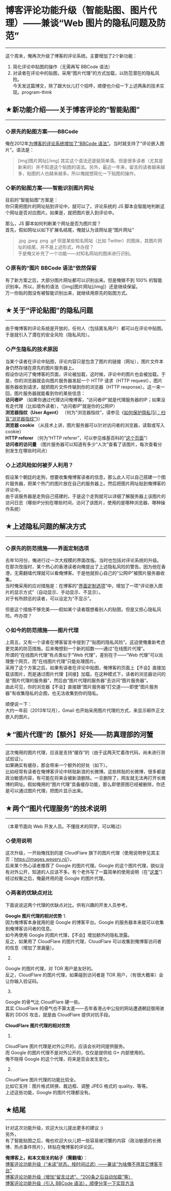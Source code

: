 # 博客评论功能升级（智能贴图、图片代理）——兼谈“Web 图片的隐私问题及防范” 

-----

 这个周末，俺再次升级了博客的评论系统。主要增加了2个新功能：  
 1. 简化评论中贴图的操作（无需再写 BBCode 语法）  
 2. 对读者在评论中的贴图，采用“图片代理”的方式加载，以防范潜在的隐私风险。  
 今天发这篇博文，除了跟大伙儿打个招呼，顺便也介绍一下上述两条的技术实现。program-think  
   
 ## ★新功能介绍——关于博客评论的“智能贴图”
---------------------

  
 ### ◇原先的贴图方案——BBCode

  
 俺在2012年[为博客的评论系统增加了“BBCode 语法”](http://program-think.blogspot.com/2012/09/custom-blogger-comment.html)。当时就支持了“评论嵌入图片”。语法是：  
 
> [img]图片网址[/img] 其实这个语法还是挺简单滴。但是很多读者（尤其是新来的）并不知道这个贴图的语法。另外，最近一年来，留言的读者越来越多，贴图的人也越来越多。所以俺就想简化一下贴图的操作。  
   
 ### ◇新的贴图方案——智能识别图片网址

  
 目前的“智能贴图”方案是：  
 你只需把图片的网址贴到评论中，就可以了。评论系统的 JS 脚本会智能地判断这个网址是否对应图片。如果是，就把图片嵌入到评论中。  
   
 那么，JS 脚本如何判断某个网址是否为图片捏？  
 首先，假如网址以如下扩展名结尾，俺就认为该网址是“图片网址”  
 
> .jpg .jpeg .png .gif 但是某些知名网站（比如 Twitter）的图床，其图片网址的结尾，并不是上述形式，咋办捏？  
 于是俺又补充了一个功能——对知名网站的图床进行识别。  
   
 ### ◇原有的“图片 BBCode 语法”依然保留

  
 有了新方案之后，大部分图片网址都可以识别出来。但是俺做不到 100% 的智能识别率。所以，原有的语法（[img]图片网址[/img]）还是继续保留。  
 万一你贴的图没有被智能识别出来，就继续用原先的贴图方式。  
   
 ## ★关于“评论贴图”的隐私问题
--------------

  
 由于俺博客的评论系统是开放的，任何人（包括匿名用户）都可以在评论中贴图。于是就引入了潜在的安全风险（隐私风险）。  
   
 ### ◇产生隐私的技术原因

  
 当某个读者在评论中贴图，评论内容只是包含了图片的链接（网址），图片文件本身仍然存储在原先的图片服务器上。  
 假设你访问了俺博客的页面，评论被加载，这时候，评论中的图片也会被加载。于是，你的浏览器就会向图片服务器发起一个 HTTP 请求（HTTP request），图片服务器收到请求，就把图片文件传输到你的浏览器（HTTP response）。这一来一回，图片服务器就能看到你的某些信息：  
 **访问者IP** 
 （如果你通过代理访问俺博客，“访问者IP”就是代理服务器的IP；如果没有走代理（比如墙外读者），“访问者IP”就是你的公网IP）  
 **浏览器指纹（User Agent）** 
 （何为“浏览器指纹”，请参见《[如何保护隐私[5]：扫盲“浏览器指纹”](http://program-think.blogspot.com/2014/01/privacy-protection-5.html)》）  
 **浏览器 cookie** 
 （从技术上讲，图片服务器可以针对访问者的浏览器，读取或写入 cookie）  
 **HTTP referer** 
 （何为“HTTP referer”，可以参见维基百科的“[这个页面](https://en.wikipedia.org/wiki/HTTP_referer)”）  
 **访问者的访问量** 
 （图片服务器可以知道有多少“人次”查看了该图片，每次查看分别发生在哪些时间点）  
   
 ### ◇上述风险如何被歹人利用？

  
 假设某个朝廷的走狗，想要收集俺博客读者的信息，那么此人可以自己搭建一个图片服务器，把某个热门的图片放在自己的服务器上。然后把图片网址贴到俺博客的评论中。  
 由于该服务器是走狗自己搭建的，于是这个走狗就可以详细了解服务器上该图片的访问日志（哪些IP分别在哪些时间，访问了该图片，使用的是哪种浏览器、哪种操作系统）  
   
 ## ★上述隐私问题的解决方式
------------

  
 ### ◇原先的防范措施——界面定制选项

  
 去年10月份，俺进行过一次大规模的界面改版。当时也包括对评论系统的升级。在那次改版时，某个热心的香港读者向俺提出了上述隐私风险的警告。因为他在香港，无需翻墙代理就可以看俺博客。于是他就担心自己的“公网IP”被图片服务器收集。  
 当时俺采用的应对措施是：在博客的“[界面定制选项](http://program-think.blogspot.com/p/options.html)”中，增加了一项“评论嵌入图片的显示方式”（自动显示、手动显示、不显示）。  
 对于有所顾忌的读者，可以设定为“不显示”。  
   
 但是这个措施不够完美——假如某个读者既想看别人的贴图，但是又担心隐私风险。咋办捏？  
   
 ### ◇如今的防范措施——图片代理

  
 上周五，又有一个读者在博客留言中提到了“贴图的隐私风险”。这迫使俺重新考虑更完美的防范措施。后来俺想到一个新的招数——通过“在线图片代理”。  
 所谓的“在线图片代理”有点类似于“Web 代理”，差别在于——“Web 代理”可以处理整个网页，而“在线图片代理”只能处理图片。  
 采用了这个方案之后，如果有读者在评论中贴图，俺博客的页面上【不会】直接加载该图片，而是通过图片代理【间接】加载。在这种模式下，读者的浏览器访问的是“图片代理的服务器”，然后由“图片代理的服务器”去访问“图片服务器”。  
 由此可见，你的浏览器【不会】直接跟“图片服务器”打交道——即使“图片服务器”有收集隐私的企图，也无法收集到你的隐私。  
   
 顺便说一下：  
 大约一年前（2013年12月），Gmail 也开始采用图片代理的方式，来显示邮件正文嵌入的图片。  
   
 ## ★“图片代理”的【额外】好处——防真理部的河蟹
-----------------------

  
 这次俺用的图片代理，应该是支持“缓存”的（由于这两天忙着改代码，尚未进行测试验证）。  
 如果确实有缓存，那会带来一个额外的好处（如下）。  
 比如经常有读者在俺博客评论中转贴新浪的长微博。这些转贴的长微博，很多都是政治敏感内容，有可能在将来会被新浪删除。一旦删除了，网友就无法再打开长微博的网址。假如俺用的“图片代理”具备缓存功能，那么即使原图已经被删除，你还是可以通过图片代理，把图片显示出来。  
   
 ## ★两个“图片代理服务”的技术说明
----------------

  
 （本章节面向 Web 开发人员。不懂技术的同学，可以略过）  
   
 ### ◇使用说明

  
 这次升级，一开始俺找到的是 CloudFlare 旗下的图片代理（使用说明参见其主页：<https://images.weserv.nl/>）。  
 后来某个热心读者推荐了 Google 的图片代理。Google 的这个图片代理，貌似没有对外公开，知道的人应该不多。有个老外写了一篇简单的使用说明（在“[这里](https://carlo.zottmann.org/2013/04/14/google-image-resizer/)”）  
 经过权衡之后，俺最终用的是 Google 的图片代理。  
   
 ### ◇两者的优缺点对比

  
 下面说说这两个代理的优缺点对比。供有兴趣的开发人员参考。  
   
 **Google 图片代理的相对优势** 
 1.  
 因为俺博客本身就用的是 Google 的博客平台。Google 的服务器本来就可以收集到俺博客访问者的信息。  
 如今再使用 Google 的图片代理，【不会】增加额外的隐私泄露。  
 反之，如果用了 CloudFlare 的图片代理，CloudFlare 可以收集到俺博客访问者的信息（增加了泄漏量）。  
   
 2.  
 Google 的图片代理，对 TOR 用户是友好的。  
 反之，CloudFlare 的图片代理，如果碰到访问者是 TOR 用户，（有很大概率）会让你输入验证码。  
   
 3.  
 Google 的骨气比 CloudFlare 硬一些。  
 其实 CloudFlare 的骨气也不算太差——去年香港占中公投的网站遭遇朝廷御用骇客的 DDOS 攻击，就是由 CloudFlare 提供对抗手段。  
   
 **CloudFlare 图片代理的相对优势** 
   
 1.  
 CloudFlare 图片代理是对外公开的，应该会长时间提供服务。  
 而 Google 的图片代理不是对外公开的，仅仅是提供给 G+ 内部使用的。  
 俺不晓得 Google 的这个代理，将来是否会发生变化。  
   
 2.  
 CloudFlare 图片代理的功能比较全。  
 比如它支持：图片格式转换、裁边框、调整 JPEG 格式的 quality、等等。  
 上述这些功能，Google 的图片代理都没有。  
   
 ## ★结尾
---

  
 针对这次功能升级，欢迎大伙儿提出更多的建议 :)  
 另外，  
 有了智能贴图之后，俺也欢迎大伙儿把一些容易被河蟹的内容（政治敏感的长微博、热点事件照片），转贴在俺博客的评论区。  
   
 **俺博客上，和本文相关的帖子（需翻墙）**：  
 [博客评论功能升级（“未读”状态、按时间过滤）——兼谈“为啥俺不用其它博客平台”](http://program-think.blogspot.com/2014/12/custom-blogger-comment.html)  
 [博客评论功能升级（增加“留言过滤”、“200条之后自动加载”等）](http://program-think.blogspot.com/2014/09/custom-blogger-comment.html)  
 [博客评论功能升级（引入 BBCode 语法），顺便分享一下实现方法](http://program-think.blogspot.com/2012/09/custom-blogger-comment.html) 